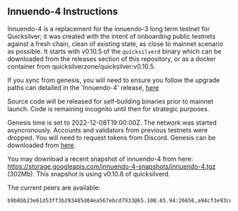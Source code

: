 ## Innuendo-4 Instructions

Innuendo-4 is a replacement for the innuendo-3 long term testnet for Quicksilver; it was created with the intent of onboarding public testnets against a fresh chain, clean of existing state, as close to mainnet scenario as possible. It starts with v0.10.5 of the `quicksilverd` binary which can be downloaded from the releases section of this repository, or as a docker container from quicksilverzone/quicksilver:v0.10.5.

If you sync from genesis, you will need to ensure you follow the upgrade paths can detailed in the 'Innuendo-4' release, [here](https://github.com/ingenuity-build/testnets/releases/tag/v0.10.5)

Source code will be released for self-building binaries prior to mainnet launch. Code is remaining incognito until then for strategic purposes.

Genesis time is set to 2022-12-08T19:00:00Z. The network was started asyncronously. Accounts and validators from previous testnets were dropped. You will need to request tokens from Discord. Genesis can be downloaded from [here](genesis.json).

You may download a recent snapshot of innuendo-4 from here: https://storage.googleapis.com/innuendo-4-snapshots/innuendo-4.tgz (302Mb). This snapshot is using v0.10.8 of quicksilverd.

The current peers are available: 
```
b9b8bb23e61d53ff3b293485d04ea567ebcd7933@65.108.65.94:26656,a94cf3e93cec8eef6d67c2972e4af5eae1a118b2@65.108.2.27:26656,926ce3f8ce4cda6f1a5ee97a937a44f59ff28fbf@65.108.13.176:26656
```

